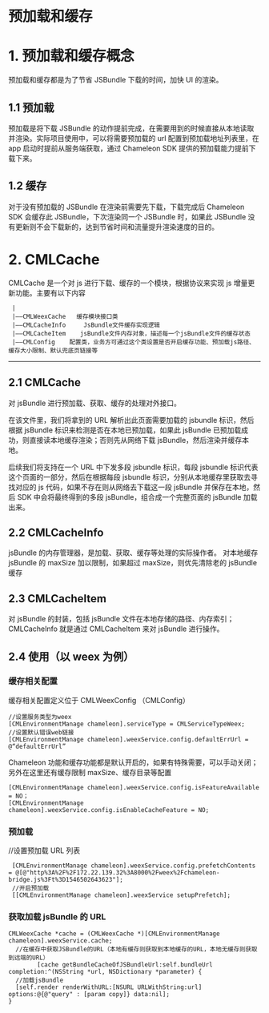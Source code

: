 <h1>预加载和缓存</h1>

# 1. 预加载和缓存概念

预加载和缓存都是为了节省 JSBundle 下载的时间，加快 UI 的渲染。

## 1.1 预加载

预加载是将下载 JSBundle 的动作提前完成，在需要用到的时候直接从本地读取并渲染。实际项目使用中，可以将需要预加载的 url 配置到预加载地址列表里，在 app 启动时提前从服务端获取，通过 Chameleon SDK 提供的预加载能力提前下载下来。

## 1.2 缓存

对于没有预加载的 JSBundle 在渲染前需要先下载，下载完成后 Chameleon SDK 会缓存此 JSBundle，下次渲染同一个 JSBundle 时，如果此 JSBundle 没有更新则不会下载新的，达到节省时间和流量提升渲染速度的目的。

# 2. CMLCache

CMLCache 是一个对 js 进行下载、缓存的一个模块，根据协议来实现 js 增量更新功能。主要有以下内容

```
 |
 |——CMLWeexCache   缓存模块接口类
 |——CMLCacheInfo     JsBundle文件缓存实现逻辑
 |——CMLCacheItem    jsBundle文件内存对象，描述每一个jsBundle文件的缓存状态
 |——CMLConfig    配置类，业务方可通过这个类设置是否开启缓存功能、预加载js路径、缓存大小限制、默认兜底页链接等
```

---

## 2.1 CMLCache

对 jsBundle 进行预加载、获取、缓存的处理对外接口。

在该文件里，我们将拿到的 URL 解析出此页面需要加载的 jsbundle 标识，然后根据 jsBundle 标识来检测是否在本地已预加载，如果此 jsBundle 已预加载成功，则直接读本地缓存渲染；否则先从网络下载 jsBundle，然后渲染并缓存本地。

后续我们将支持在一个 URL 中下发多段 jsbundle 标识，每段 jsbundle 标识代表这个页面的一部分，然后在根据每段 jsbundle 标识，分别从本地缓存里获取去寻找对应的 js 代码，如果不存在则从网络去下载这一段 jsBundle 并保存在本地，然后 SDK 中会将最终得到的多段 jsBundle，组合成一个完整页面的 jsBundle 加载出来。

## 2.2 CMLCacheInfo

jsBundle 的内存管理器，是加载、获取、缓存等处理的实际操作者。
对本地缓存 jsBundle 的 maxSize 加以限制，如果超过 maxSize，则优先清除老的 jsBundle 缓存

## 2.3 CMLCacheItem

对 jsBundle 的封装，包括 jsBundle 文件在本地存储的路径、内存索引；CMLCacheInfo 就是通过 CMLCacheItem 来对 jsBundle 进行操作。

## 2.4 使用（以 weex 为例）

### 缓存相关配置

缓存相关配置定义位于 CMLWeexConfig （CMLConfig）

    //设置服务类型为weex
    [CMLEnvironmentManage chameleon].serviceType = CMLServiceTypeWeex;
    //设置默认错误web链接
    [CMLEnvironmentManage chameleon].weexService.config.defaultErrUrl = @“defaultErrUrl”

Chameleon 功能和缓存功能都是默认开启的，如果有特殊需要，可以手动关闭；另外在这里还有缓存限制 maxSize、缓存目录等配置

    [CMLEnvironmentManage chameleon].weexService.config.isFeatureAvailable = NO；
    [CMLEnvironmentManage chameleon].weexService.config.isEnableCacheFeature = NO;

### 预加载

//设置预加载 URL 列表

```
 [CMLEnvironmentManage chameleon].weexService.config.prefetchContents = @[@"http%3A%2F%2F172.22.139.32%3A8000%2Fweex%2Fchameleon-bridge.js%3Ft%3D1546502643623"];
 //开启预加载
 [[CMLEnvironmentManage chameleon].weexService setupPrefetch];
```

### 获取加载 jsBundle 的 URL

```
CMLWeexCache *cache = (CMLWeexCache *)[CMLEnvironmentManage chameleon].weexService.cache;
  //在缓存中获取JSBundle的URL（本地有缓存则获取到本地缓存的URL，本地无缓存则获取到远端的URL）
        [cache getBundleCacheOfJSBundleUrl:self.bundleUrl completion:^(NSString *url, NSDictionary *parameter) {
  //加载jsBundle
  [self.render renderWithURL:[NSURL URLWithString:url] options:@{@"query" : [param copy]} data:nil];
}
```
